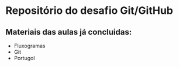 # Repositório do desafio Git/GitHub

## Materiais das aulas já concluidas:

 - Fluxogramas
 - Git
 - Portugol
